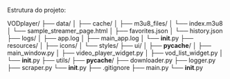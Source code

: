 Estrutura do projeto:

VODplayer/
├── data/
│   ├── cache/
│       ├── m3u8_files/
│           └── index.m3u8
│       └── sample_streamer_page.html
│   ├── favorites.json
│   └── history.json
├── logs/
│   ├── app.log
│   ├── main_app.log
│   └── __init__.py
├── resources/
│   ├── icons/
│   └── styles/
├── ui/
│   ├── __pycache__/
│   ├── main_window.py
│   ├── video_player_widget.py
│   ├── vod_list_widget.py
│   └── __init__.py
├── utils/
    ├── __pycache__/
    ├── downloader.py
    ├── logger.py
    ├── scraper.py
    └── __init__.py
├── .gitignore
├── main.py
└── __init__.py